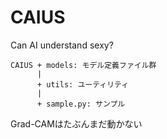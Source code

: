 # CAIUS
Can AI understand sexy?

```
CAIUS + models: モデル定義ファイル群
      |
      + utils: ユーティリティ
      |
      + sample.py: サンプル
```

Grad-CAMはたぶんまだ動かない
